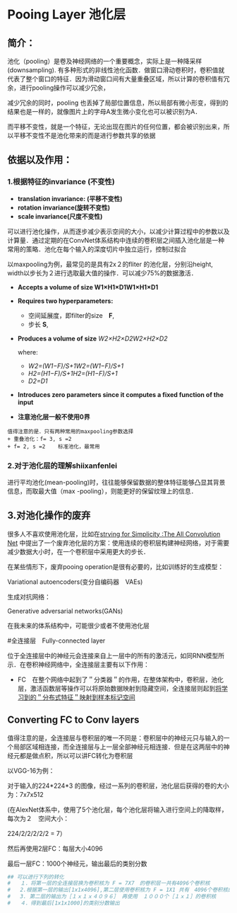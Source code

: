 # Pooing Layer 池化层

## 简介：

池化（pooling）是卷及神经网络的一个重要概念，实际上是一种降采样(downsampling). 有多种形式的非线性池化函数．做窗口滑动卷积时，卷积值就代表了整个窗口的特征．因为滑动窗口间有大量重叠区域，所以计算的卷积值有冗余，进行pooling操作可以减少冗余，

减少冗余的同时，pooling 也丢掉了局部位置信息，所以局部有微小形变，得到的结果也是一样的，就像图片上的字母A发生微小变化也可以被识别为A．

而平移不变性，就是一个特征，无论出现在图片的任何位置，都会被识别出来，所以平移不变性不是池化带来的而是进行参数共享的依据

## 依据以及作用：

### 1.根据特征的invariance (不变性)

+ **translation invariance: (平移不变性)**
+ **rotation invariance(旋转不变性)**
+ **scale invariance(尺度不变性)**

可以进行池化操作，从而逐步减少表示空间的大小，以减少计算过程中的参数以及计算量．通过定期的在ConvNet体系结构中连续的卷积层之间插入池化层是一种常用的策略．池化在每个输入的深度切片中独立运行，控制过拟合

以maxpooling为例，最常见的是具有2x２的fliter 的池化层，分别沿height, width以步长为２进行选取最大值的操作．可以减少75%的数据激活．

- **Accepts a volume of size W1×H1×D1W1×H1×D1**

- **Requires two hyperparameters:**

  - 空间延展度，即filter的size　**F**,
  - 步长  **S**,

- **Produces a volume of size**  *W2×H2×D2W2×H2×D2*

  where:

  - *W2=(W1−F)/S+1W2=(W1−F)/S+1*
  - *H2=(H1−F)/S+1H2=(H1−F)/S+1*
  - *D2=D1*

- **Introduces zero parameters since it computes a fixed function of the input**

- **注意池化层一般不使用0界**

```
值得注意的是．只有两种常用的maxpooling参数选择
+ 重叠池化：f= 3, s =2
+ f= 2, s =2	标准池化，最常用
```

### 2.对于池化层的理解shiixanfenlei

进行平均池化(mean-pooling)时，往往能够保留数据的整体特征能够凸显其背景信息，而取最大值（max -pooling），则能更好的保留纹理上的信息．

## 3.对池化操作的废弃

很多人不喜欢使用池化层，比如在[strving for Simplicity :The All Convolution Net](https://arxiv.org/abs/1412.6806) 中提出了一个废弃池化层的方案：使用连续的卷积层构建神经网络，对于需要减少数据大小时，在一个卷积层中采用更大的步长．

在某些情形下，废弃pooing operation是很有必要的，比如训练好的生成模型：

Variational autoencoders(变分自编码器　VAEs)  

生成对抗网络：

Generative adversarial networks(GANs)

在我未来的体系结构中，可能很少或者不使用池化层

#全连接层　Fully-connected layer

位于全连接层中的神经元会连接来自上一层中的所有的激活元，如同RNN模型所示．在卷积神经网络中，全连接层主要有以下作用：

+ FC　在整个网络中起到了＂分类器＂的作用，在整体架构中，卷积层，池化层，激活函数层等操作可以将原始数据映射到隐藏空间，全连接层则起到[将学习到的＂分布式特征＂映射到样本标记空间]()

## Converting FC to Conv layers

值得注意的是，全连接层与卷积层的唯一不同是：卷积层中的神经元只与输入的一个局部区域相连接，而全连接层与上一层全部神经元相连接．但是在这两层中的神经元都是做点积，所以可以讲FC转化为卷积层

以VGG-16为例：

对于输入的224*224\*3  的图像，经过一系列的卷积层，池化层后获得的卷的大小为：7x7x512

(在AlexNet体系中，使用了5个池化层，每个池化层将输入进行空间上的降取样，每次为２　空间大小：

224/2/2/2/2/2 = 7）

然后再使用2层FC：每层大小4096

最后一层FC：1000个神经元，输出最后的类别分数

```python
## 可以进行下列的转化
#	１．将第一层的全连接层换为卷积核为 F = 7X7　的卷积层一共有4096个卷积核
#	2.根据第一层的输出[1x1x4096],第二层使用卷积核为 F = 1X1 共有　4096个卷积核的卷积层
#	3. 第二层的输出为［１ｘ１ｘ４０９６］ 再使用　１０００个［１ｘ１］的卷积核
#	４．得到最后[1x1x1000]的类别分数输出

```

